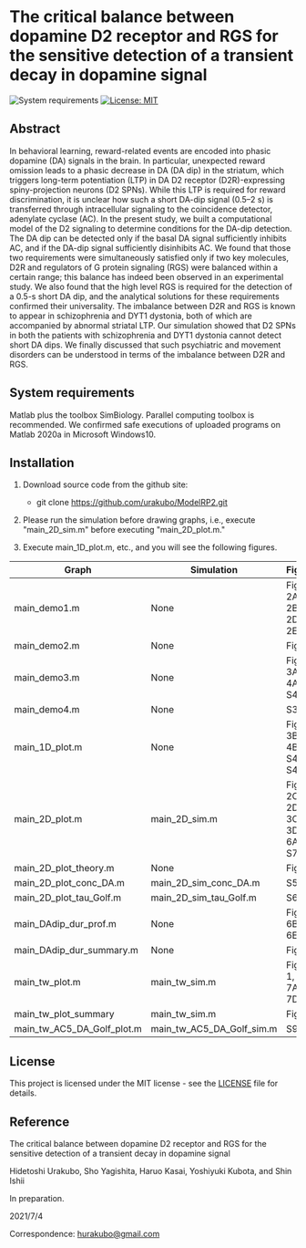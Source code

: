 # The critical balance between dopamine D2 receptor and RGS for the sensitive detection of a transient decay in dopamine signal

![System requirements](https://img.shields.io/badge/platform-matlab2020a%20or%20newer-green.svg)
[![License: MIT](https://img.shields.io/badge/License-MIT-blue.svg)](https://opensource.org/licenses/MIT)

## Abstract
In behavioral learning, reward-related events are encoded into phasic dopamine (DA) signals in the brain. In particular, unexpected reward omission leads to a phasic decrease in DA (DA dip) in the striatum, which triggers long-term potentiation (LTP) in DA D2 receptor (D2R)-expressing spiny-projection neurons (D2 SPNs). While this LTP is required for reward discrimination, it is unclear how such a short DA-dip signal (0.5–2 s) is transferred through intracellular signaling to the coincidence detector, adenylate cyclase (AC). In the present study, we built a computational model of the D2 signaling to determine conditions for the DA-dip detection. The DA dip can be detected only if the basal DA signal sufficiently inhibits AC, and if the DA-dip signal sufficiently disinhibits AC. We found that those two requirements were simultaneously satisfied only if two key molecules, D2R and regulators of G protein signaling (RGS) were balanced within a certain range; this balance has indeed been observed in an experimental study. We also found that the high level RGS is required for the detection of a 0.5-s short DA dip, and the analytical solutions for these requirements confirmed their universality. The imbalance between D2R and RGS is known to appear in schizophrenia and DYT1 dystonia, both of which are accompanied by abnormal striatal LTP. Our simulation showed that D2 SPNs in both the patients with schizophrenia and DYT1 dystonia cannot detect short DA dips. We finally discussed that such psychiatric and movement disorders can be understood in terms of the imbalance between D2R and RGS.

## System requirements

Matlab plus the toolbox SimBiology. Parallel computing toolbox is recommended. We confirmed safe executions of uploaded programs on Matlab 2020a in Microsoft Windows10.

## Installation

1. Download source code from the github site:

	- git clone https://github.com/urakubo/ModelRP2.git

2. Please run the simulation before drawing graphs, i.e., execute "main_2D_sim.m" before executing "main_2D_plot.m."

3. Execute main_1D_plot.m, etc., and you will see the following figures.


| Graph | Simulation | Figure |
| ------------- | ------------- | ------------- |
| main_demo1.m | None | Fig 2A, 2B, 2D, 2E |
| main_demo2.m | None | Fig 2F |
| main_demo3.m | None | Figs 3A, 4A, S4A |
| main_demo4.m | None | S3 Fig |
| main_1D_plot.m | None | Figs 3B, 4B, S4B-S4D |
| main_2D_plot.m | main_2D_sim.m | Figs 2C, 2D, 3C, 3D, 6A, S7 |
| main_2D_plot_theory.m | None | Fig 5 |
| main_2D_plot_conc_DA.m | main_2D_sim_conc_DA.m | S5 Fig |
| main_2D_plot_tau_Golf.m | main_2D_sim_tau_Golf.m | S6 Fig |
| main_DAdip_dur_prof.m | None | Fig 6B-6E|
| main_DAdip_dur_summary.m | None | Fig 6F|
| main_tw_plot.m | main_tw_sim.m | Figs 1, 7A-7D  |
| main_tw_plot_summary | main_tw_sim.m | Fig 7E |
| main_tw_AC5_DA_Golf_plot.m | main_tw_AC5_DA_Golf_sim.m | S9 Fig |

## License

This project is licensed under the MIT license - see the [LICENSE](LICENSE) file for details.

## Reference
The critical balance between dopamine D2 receptor and RGS for the sensitive detection of a transient decay in dopamine signal

Hidetoshi Urakubo, Sho Yagishita, Haruo Kasai, Yoshiyuki Kubota, and Shin Ishii

In preparation.

2021/7/4

Correspondence: hurakubo@gmail.com
